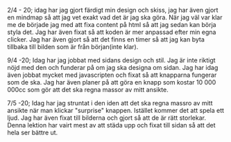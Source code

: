 2/4 - 20; idag har jag gjort färdigt min design och skiss, jag har även gjort en mindmap så att jag vet exakt vad det är jag ska göra. När jag väl var klar me de började jag med att fixa content på html så att jag sedan kan börja styla det. Jag har även fixat så att koden är mer anpassad efter min egna clicker. Jag har även gjort så att det finns en timer så att jag kan byta tillbaka till bilden som är från början(inte klar).

9/4 -20; Idag har jag jobbat med sidans design och stil. Jag är inte riktigt nöjd med den och funderar på om jag ska designa om sidan. Jag har idag även jobbat mycket med javascripten och fixat så att knapparna fungerar som de ska. Jag har även planer på att göra en knapp som kostar 10 000 000cc som gör att det ska regna massor av mitt ansikte.

7/5 -20; Idag har jag struntat i den iden att det ska regna massro av mitt ansikte när man klickar "surprise" knappen. Istället kommer det att spela ett ljud. Jag har även fixat till bilderna och gjort så att de är rätt storlekar. Denna lektion har vairt mest av att städa upp och fixat till sidan så att det hela ser bättre ut. 